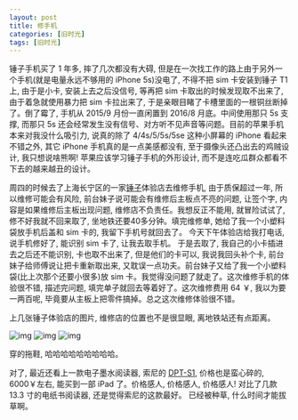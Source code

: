 ```yaml
---
layout: post
title: 修手机
categories: [旧时光]
tags: [旧时光]
---
```


锤子手机买了 1 年多, 摔了几次都没有大碍, 但是在一次找工作的路上由于另外一个手机(就是电量永远不够用的 iPhone 5s)没电了, 不得不把 sim 卡安装到锤子 T1 上, 由于是小卡, 安装上去之后没信号, 等再把 sim 卡取出的时候发现取不出来了, 由于着急就使用暴力把 sim 卡拉出来了, 于是亲眼目睹了卡槽里面的一根铜丝断掉了。倒了霉了, 手机从 2015/9 月份一直闲置到 2016/8 月底。中间使用那只 5s 支撑, 而那只 5s 还会经常发生没有信号、对方听不见声音等问题。目前的苹果手机本来对我没什么吸引力, 说真的除了 4/4s/5/5s/5se 这种小屏幕的 iPhone 看起来不错之外, 其它 iPhone 手机真的是一点美感都没有, 至于摄像头还凸出去的鸡贼设计, 我只想说啥熊啊! 苹果应该学习锤子手机的外形设计, 而不是连吃瓜群众都看不下去的越来越丑的设计。

周四的时候去了上海长宁区的一家[锤子](http://www.smartisan.com/#/)体验店去维修手机, 由于质保超过一年, 所以维修可能会有风险, 前台妹子说可能会有维修后主板点不亮的问题, 让签个字, 内容是如果维修后主板出现问题, 维修店不负责任。我想反正不能用, 就冒险试试了, 修不好我就不回来取了, 坐地铁还要40多分钟。填完维修单, 她给了我一个小塑料袋放手机后盖和 sim 卡的, 我留下手机号就回去了。 今天下午体验店给我打电话, 说手机修好了, 能识别 sim 卡了, 让我去取手机。 于是去取了, 我自己的小卡插进去之后还不能识别, 卡也取不出来了, 但是他们的卡可以, 我说我回头补个卡, 前台妹子给师傅说让把卡重新取出来, 又耽误一点功夫。前台妹子又给了我一个小塑料袋(比上次那个还要小很多)放 sim 卡。我觉得没问题了就走了。这次维修手机的体验很不错, 描述完问题, 填完单子就回去等着好了。这次维修费用 64 ￥, 我以为要一两百呢, 毕竟要从主板上把零件搞掉。总之这次维修体验很不错。

上几张锤子体验店的图片, 维修店的位置也不是很显眼, 离地铁站还有点距离。

![img](http://ww1.sinaimg.cn/mw690/6c9ce165gw1f79loyhdhuj20qo0zk42d.jpg)
![img](http://ww1.sinaimg.cn/mw690/6c9ce165gw1f79lqjhavrj20qo0zkq5h.jpg)
![img](http://ww3.sinaimg.cn/mw690/6c9ce165gw1f79lousoiyj20qo0zkacv.jpg)

穿的拖鞋, 哈哈哈哈哈哈哈哈哈。

对了, 最近还看上一款电子墨水阅读器, 索尼的 [DPT-S1](https://pic4.zhimg.com/a5e02107cd77860af220590b500223f3_r.jpg), 价格也是蛮心碎的, 6000￥左右, 能买到一部 iPad 了。价格感人, 价格感人, 价格感人! 对比了几款 13.3 寸的电纸书阅读器, 还是觉得索尼的这款最好。 已经被种草, 什么时间才能拔草啊。 
